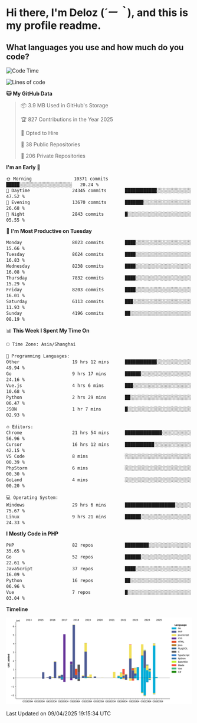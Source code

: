 # **Hi there, I'm Deloz (*´ー｀*), and this is my profile readme.**

## **What languages you use and how much do you code?**

<!--START_SECTION:waka-->
![Code Time](http://img.shields.io/badge/Code%20Time-6%2C094%20hrs%2044%20mins-blue)

![Lines of code](https://img.shields.io/badge/From%20Hello%20World%20I%27ve%20Written-48.8%20million%20lines%20of%20code-blue)

**🐱 My GitHub Data** 

> 📦 3.9 MB Used in GitHub's Storage 
 > 
> 🏆 827 Contributions in the Year 2025
 > 
> 💼 Opted to Hire
 > 
> 📜 38 Public Repositories 
 > 
> 🔑 206 Private Repositories 
 > 
**I'm an Early 🐤** 

```text
🌞 Morning                10371 commits       █████░░░░░░░░░░░░░░░░░░░░   20.24 % 
🌆 Daytime                24345 commits       ████████████░░░░░░░░░░░░░   47.52 % 
🌃 Evening                13670 commits       ███████░░░░░░░░░░░░░░░░░░   26.68 % 
🌙 Night                  2843 commits        █░░░░░░░░░░░░░░░░░░░░░░░░   05.55 % 
```
📅 **I'm Most Productive on Tuesday** 

```text
Monday                   8023 commits        ████░░░░░░░░░░░░░░░░░░░░░   15.66 % 
Tuesday                  8624 commits        ████░░░░░░░░░░░░░░░░░░░░░   16.83 % 
Wednesday                8238 commits        ████░░░░░░░░░░░░░░░░░░░░░   16.08 % 
Thursday                 7832 commits        ████░░░░░░░░░░░░░░░░░░░░░   15.29 % 
Friday                   8203 commits        ████░░░░░░░░░░░░░░░░░░░░░   16.01 % 
Saturday                 6113 commits        ███░░░░░░░░░░░░░░░░░░░░░░   11.93 % 
Sunday                   4196 commits        ██░░░░░░░░░░░░░░░░░░░░░░░   08.19 % 
```


📊 **This Week I Spent My Time On** 

```text
🕑︎ Time Zone: Asia/Shanghai

💬 Programming Languages: 
Other                    19 hrs 12 mins      ████████████░░░░░░░░░░░░░   49.94 % 
Go                       9 hrs 17 mins       ██████░░░░░░░░░░░░░░░░░░░   24.16 % 
Vue.js                   4 hrs 6 mins        ███░░░░░░░░░░░░░░░░░░░░░░   10.68 % 
Python                   2 hrs 29 mins       ██░░░░░░░░░░░░░░░░░░░░░░░   06.47 % 
JSON                     1 hr 7 mins         █░░░░░░░░░░░░░░░░░░░░░░░░   02.93 % 

🔥 Editors: 
Chrome                   21 hrs 54 mins      ██████████████░░░░░░░░░░░   56.96 % 
Cursor                   16 hrs 12 mins      ███████████░░░░░░░░░░░░░░   42.15 % 
VS Code                  8 mins              ░░░░░░░░░░░░░░░░░░░░░░░░░   00.39 % 
PhpStorm                 6 mins              ░░░░░░░░░░░░░░░░░░░░░░░░░   00.30 % 
GoLand                   4 mins              ░░░░░░░░░░░░░░░░░░░░░░░░░   00.20 % 

💻 Operating System: 
Windows                  29 hrs 6 mins       ███████████████████░░░░░░   75.67 % 
Linux                    9 hrs 21 mins       ██████░░░░░░░░░░░░░░░░░░░   24.33 % 
```

**I Mostly Code in PHP** 

```text
PHP                      82 repos            █████████░░░░░░░░░░░░░░░░   35.65 % 
Go                       52 repos            ██████░░░░░░░░░░░░░░░░░░░   22.61 % 
JavaScript               37 repos            ████░░░░░░░░░░░░░░░░░░░░░   16.09 % 
Python                   16 repos            ██░░░░░░░░░░░░░░░░░░░░░░░   06.96 % 
Vue                      7 repos             █░░░░░░░░░░░░░░░░░░░░░░░░   03.04 % 
```



**Timeline**

![Lines of Code chart](https://raw.githubusercontent.com/deloz/deloz/main/assets/bar_graph.png)


 Last Updated on 09/04/2025 19:15:34 UTC
<!--END_SECTION:waka-->
